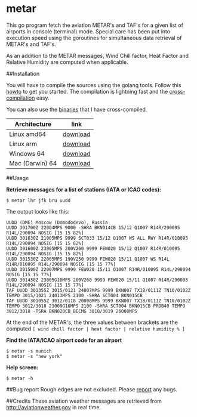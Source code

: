# metar

This go program fetch the aviation METAR's and TAF's for a given list of airports in console (terminal) mode. Special care has been put into execution speed using the goroutines for simultaneous data retrieval of METAR's and TAF's.

As an addition to the METAR messages, Wind Chill factor, Heat Factor and Relative Humidity are computed when applicable.

##Installation

You will have to compile the sources using the golang tools. Follow this [howto](https://golang.org/doc/code.html) to get you started. The compilation is lightning fast and the [cross-compilation](http://dave.cheney.net/2015/08/22/cross-compilation-with-go-1-5) easy.

You can also use the [binaries](https://github.com/esperlu/metar/tree/master/binaries) that I have cross-compiled.

Architecture | link
------------ | -------------
Linux amd64 | [download](https://github.com/esperlu/metar/tree/master/binaries/linux/amd64?raw=true)
Linux arm | [download](https://github.com/esperlu/metar/tree/master/binaries/linux/arm?raw=true)
Windows 64 | [download](https://github.com/esperlu/metar/tree/master/binaries/windows/amd64?raw=true)
Mac (Darwin) 64 | [download](https://github.com/esperlu/metar/tree/master/binaries/darwin/amd64?raw=true)

##Usage

**Retrieve messages for a list of stations (IATA or ICAO codes):**

```$ metar lhr jfk bru uudd```

The output looks like this:

```
UUDD (DME) Moscow (Domododevo), Russia
UUDD 301700Z 22004MPS 9000 -SHRA BKN014CB 15/12 Q1007 R14R/290095 R14L/290094 NOSIG [15 15 82%]
UUDD 301630Z 21005MPS 9999 SCT033 15/12 Q1007 WS ALL RWY R14R/010095 R14L/290094 NOSIG [15 15 82%]
UUDD 301600Z 23005MPS 200V260 9999 FEW020 15/12 Q1007 R14R/010095 R14L/290094 NOSIG [15 15 82%]
UUDD 301530Z 22005MPS 190V250 9999 FEW020 15/11 Q1007 WS R14L R14R/010095 R14L/290094 NOSIG [15 15 77%]
UUDD 301500Z 22007MPS 9999 FEW020 15/11 Q1007 R14R/010095 R14L/290094 NOSIG [15 15 77%]
UUDD 301430Z 23005G10MPS 200V260 9999 FEW020 15/11 Q1007 R14R/290095 R14L/290094 NOSIG [15 15 77%]
TAF UUDD 301355Z 3015/0121 24007MPS 9999 BKN007 TX18/0111Z TN10/0102Z TEMPO 3015/3021 24013MPS 2100 -SHRA SCT004 BKN015CB
TAF UUDD 301055Z 3012/0118 20008MPS 9999 BKN007 TX18/0111Z TN10/0102Z TEMPO 3012/3018 23009G16MPS 2100 -SHRA SCT004 BKN015CB PROB40 TEMPO 3012/3018 -TSRA BKN020CB BECMG 3018/3019 26008MPS
```

At the end of the METAR's, the three values between brackets are the computed  ```[ wind chill factor | heat factor | relative humidity % ]```

**Find the IATA/ICAO airport code for an airport**

```
$ metar -s munich
$ metar -s "new york"
```

**Help screen:**

```$ metar -h```

##Bug report
Rough edges are not excluded. Please [report](https://github.com/esperlu/metar/issues) any bugs.

##Credits
These aviation weather messages are retrieved from http://aviationweather.gov in real time.

